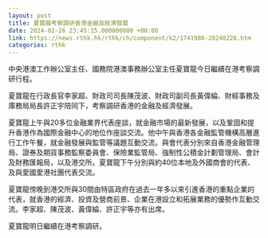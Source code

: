 ```yaml
---
layout: post
title: 夏寶龍考察調研香港金融及經濟發展
date: 2024-02-26 23:45:15.000000000 +08:00
link: https://news.rthk.hk/rthk/ch/component/k2/1741986-20240226.htm
categories: rthk
---
```


中央港澳工作辦公室主任、國務院港澳事務辦公室主任夏寶龍今日繼續在港考察調研行程。

夏寶龍在行政長官李家超、財政司司長陳茂波、財政司副司長黃偉綸、財經事務及庫務局局長許正宇陪同下，考察調研香港的金融及經濟發展。

夏寶龍上午與20多位金融業界代表座談，就金融市場的最新發展，以及鞏固和提升香港作為國際金融中心的地位作座談交流。他中午與香港各金融監管機構高層進行工作午餐，就金融發展與監管等議題互動交流。與會代表分別來自香港金融管理局、證券及期貨事務監察委員會、保險業監管局、強制性公積金計劃管理局、會計及財務匯報局，以及港交所。夏寶龍下午分別與約40位本地及外國商會的代表、及與愛國愛港社團代表交流。

夏寶龍傍晚到港交所與30間由特區政府在過去一年多以來引進香港的重點企業的代表，就香港的經濟、投資及營商前景、企業在港設立和拓展業務的優勢作互動交流。李家超、陳茂波、黃偉綸、許正宇等亦有出席。

夏寶龍明日繼續在港考察調研。
